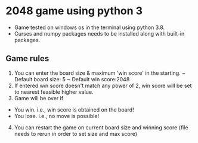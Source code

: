 # 2048 game using python 3

- Game tested on windows os in the terminal using python 3.8.
- Curses and numpy packages needs to be installed along with built-in packages.

## Game rules
1. You can enter the board size & maximum 'win score' in the starting.
  ~ Default board size: 5
  ~ Default win score:2048
2. If entered win score doesn't match any power of 2, win score will be set to nearest feasible higher value.
3. Game will be over if
  - You win. i.e., win score is obtained on the board!
  - You lose. i.e., no move is possible!
4. You can restart the game on current board size and winning score
   (file needs to rerun in order to set size and max score)
   

